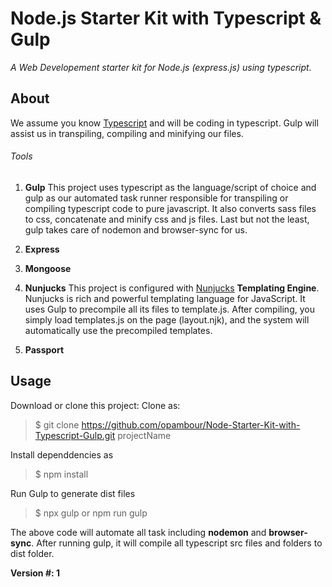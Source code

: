 # Node.js Starter Kit with Typescript & Gulp
*A Web Developement starter kit for Node.js (express.js) using typescript.*

## About
We assume you know [Typescript](https://www.typescriptlang.org) and will be coding in typescript. Gulp will assist us in transpiling, compiling and minifying our files.


###### Tools
1. **Gulp**
    This project uses typescript as the language/script of choice and gulp as our
    automated task runner responsible for transpiling or compiling typescript code to pure javascript.
    It also converts sass files to css, concatenate and minify css and js files. Last but not the
    least, gulp takes care of nodemon and browser-sync for us.

2. **Express**

3. **Mongoose**

4. **Nunjucks**
     This project is configured with [Nunjucks](https://mozilla.github.io/nunjucks/getting-started.html) **Templating Engine**. 
     Nunjucks is  rich and powerful templating language for JavaScript. It uses Gulp to precompile all its files to template.js. 
     After compiling, you simply load templates.js on the page (layout.njk), and the system will automatically use the precompiled
     templates.

5. **Passport**

## Usage
Download or clone this project:
Clone as: 
> $ git clone https://github.com/opambour/Node-Starter-Kit-with-Typescript-Gulp.git projectName

Install dependdencies as
> $ npm install

Run Gulp to generate dist files
> $ npx gulp or npm run gulp

The above code will automate all task including **nodemon** and **browser-sync**. After running gulp, it will compile all typescript src files and folders to dist folder.

**Version #: 1**
